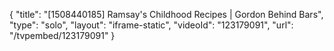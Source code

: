 {
    "title": "[1508440185] Ramsay's Childhood Recipes | Gordon Behind Bars",
    "type": "solo",
    "layout": "iframe-static",
    "videoId": "123179091",
    "url": "\/tvpembed\/123179091"
}